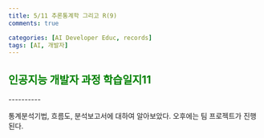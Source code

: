 ```yaml
---
title: 5/11 추론통계학 그리고 R(9)
comments: true

categories: [AI Developer Educ, records]
tags: [AI, 개발자]
---
```


<h2><span style="color:green"> 
인공지능 개발자 과정 학습일지11 </span></h2>
----------

통계분석기법, 흐름도, 분석보고서에 대하여 알아보았다. 오후에는 팀 프로젝트가 진행된다.